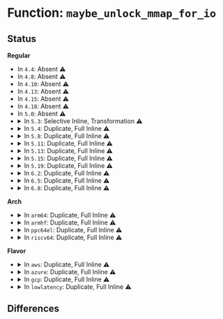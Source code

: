 # Function: <code>maybe_unlock_mmap_for_io</code>

## Status
<b>Regular</b>
<ul>
<li>
In <code>4.4</code>: Absent ⚠️
</li>
<li>
In <code>4.8</code>: Absent ⚠️
</li>
<li>
In <code>4.10</code>: Absent ⚠️
</li>
<li>
In <code>4.13</code>: Absent ⚠️
</li>
<li>
In <code>4.15</code>: Absent ⚠️
</li>
<li>
In <code>4.18</code>: Absent ⚠️
</li>
<li>
In <code>5.0</code>: Absent ⚠️
</li>
<li>
<details>
<summary>In <code>5.3</code>: Selective Inline, Transformation ⚠️</summary>

**Collision:** Unique Static

**Inline:** Selective

**Transformation:** True

**Instances:**

```
In mm/filemap.c (ffffffff81217e00)
Location: mm/filemap.c:2352
Inline: True
Inline callers:
  - mm/filemap.c:filemap_fault
  - mm/filemap.c:filemap_fault
  - mm/filemap.c:filemap_fault
  - mm/filemap.c:filemap_fault
  - mm/filemap.c:filemap_fault
Direct callers:
  - mm/filemap.c:filemap_fault
  - mm/filemap.c:filemap_fault
  - mm/filemap.c:filemap_fault
  - mm/filemap.c:filemap_fault
  - mm/filemap.c:filemap_fault
```
**Symbols:**

```
ffffffff81213c90-ffffffff81213cc2: maybe_unlock_mmap_for_io.isra.0.part.0 (STB_LOCAL)
```
</details>
</li>
<li>
<details>
<summary>In <code>5.4</code>: Duplicate, Full Inline ⚠️</summary>

**Collision:** Static Duplication

**Inline:** Full

**Transformation:** False

**Instances:**

```
In mm/filemap.c (ffffffff812256d1)
Location: mm/internal.h:365
Inline: True
Inline callers:
  - mm/filemap.c:filemap_fault
  - mm/filemap.c:filemap_fault
  - mm/filemap.c:filemap_fault
  - mm/filemap.c:filemap_fault
  - mm/filemap.c:filemap_fault
  - mm/filemap.c:filemap_fault
  - mm/filemap.c:filemap_fault
  - mm/filemap.c:filemap_fault
  - mm/filemap.c:filemap_fault
  - mm/filemap.c:filemap_fault
```
```
In mm/shmem.c (ffffffff81242406)
Location: mm/internal.h:365
Inline: True
Inline callers:
  - mm/shmem.c:shmem_fault
```
```
In mm/memory.c (ffffffff8125c58f)
Location: mm/internal.h:365
Inline: True
Inline callers:
  - mm/memory.c:fault_dirty_shared_page
```
</details>
</li>
<li>
<details>
<summary>In <code>5.8</code>: Duplicate, Full Inline ⚠️</summary>

**Collision:** Static Duplication

**Inline:** Full

**Transformation:** False

**Instances:**

```
In mm/filemap.c (ffffffff81253111)
Location: mm/internal.h:406
Inline: True
Inline callers:
  - mm/filemap.c:filemap_fault
  - mm/filemap.c:filemap_fault
  - mm/filemap.c:filemap_fault
  - mm/filemap.c:filemap_fault
  - mm/filemap.c:filemap_fault
  - mm/filemap.c:filemap_fault
  - mm/filemap.c:do_sync_mmap_readahead
  - mm/filemap.c:do_sync_mmap_readahead
  - mm/filemap.c:do_sync_mmap_readahead
  - mm/filemap.c:do_sync_mmap_readahead
```
```
In mm/shmem.c (ffffffff81271138)
Location: mm/internal.h:406
Inline: True
Inline callers:
  - mm/shmem.c:shmem_fault
```
```
In mm/memory.c (ffffffff8128bb13)
Location: mm/internal.h:406
Inline: True
Inline callers:
  - mm/memory.c:fault_dirty_shared_page
```
</details>
</li>
<li>
<details>
<summary>In <code>5.11</code>: Duplicate, Full Inline ⚠️</summary>

**Collision:** Static Duplication

**Inline:** Full

**Transformation:** False

**Instances:**

```
In mm/filemap.c (ffffffff8125dd01)
Location: mm/internal.h:410
Inline: True
Inline callers:
  - mm/filemap.c:filemap_fault
  - mm/filemap.c:filemap_fault
  - mm/filemap.c:filemap_fault
  - mm/filemap.c:filemap_fault
  - mm/filemap.c:filemap_fault
  - mm/filemap.c:filemap_fault
  - mm/filemap.c:do_sync_mmap_readahead
  - mm/filemap.c:do_sync_mmap_readahead
  - mm/filemap.c:do_sync_mmap_readahead
  - mm/filemap.c:do_sync_mmap_readahead
```
```
In mm/shmem.c (ffffffff8127a61c)
Location: mm/internal.h:410
Inline: True
Inline callers:
  - mm/shmem.c:shmem_fault
```
```
In mm/memory.c (ffffffff81296acb)
Location: mm/internal.h:410
Inline: True
Inline callers:
  - mm/memory.c:fault_dirty_shared_page
```
</details>
</li>
<li>
<details>
<summary>In <code>5.13</code>: Duplicate, Full Inline ⚠️</summary>

**Collision:** Static Duplication

**Inline:** Full

**Transformation:** False

**Instances:**

```
In mm/filemap.c (ffffffff81260ae8)
Location: mm/internal.h:435
Inline: True
Inline callers:
  - mm/filemap.c:filemap_fault
  - mm/filemap.c:filemap_fault
  - mm/filemap.c:filemap_fault
  - mm/filemap.c:filemap_fault
  - mm/filemap.c:filemap_fault
  - mm/filemap.c:filemap_fault
  - mm/filemap.c:filemap_fault
  - mm/filemap.c:filemap_fault
  - mm/filemap.c:filemap_fault
  - mm/filemap.c:filemap_fault
```
```
In mm/shmem.c (ffffffff8127f75c)
Location: mm/internal.h:435
Inline: True
Inline callers:
  - mm/shmem.c:shmem_fault
```
```
In mm/memory.c (ffffffff8129c667)
Location: mm/internal.h:435
Inline: True
Inline callers:
  - mm/memory.c:fault_dirty_shared_page
```
</details>
</li>
<li>
<details>
<summary>In <code>5.15</code>: Duplicate, Full Inline ⚠️</summary>

**Collision:** Static Duplication

**Inline:** Full

**Transformation:** False

**Instances:**

```
In mm/filemap.c (ffffffff8129d493)
Location: mm/internal.h:432
Inline: True
Inline callers:
  - mm/filemap.c:filemap_fault
  - mm/filemap.c:filemap_fault
  - mm/filemap.c:filemap_fault
  - mm/filemap.c:filemap_fault
  - mm/filemap.c:filemap_fault
  - mm/filemap.c:filemap_fault
  - mm/filemap.c:filemap_fault
  - mm/filemap.c:filemap_fault
  - mm/filemap.c:filemap_fault
  - mm/filemap.c:filemap_fault
```
```
In mm/shmem.c (ffffffff812bda13)
Location: mm/internal.h:432
Inline: True
Inline callers:
  - mm/shmem.c:shmem_fault
```
```
In mm/memory.c (ffffffff812dd2e3)
Location: mm/internal.h:432
Inline: True
Inline callers:
  - mm/memory.c:fault_dirty_shared_page
```
</details>
</li>
<li>
<details>
<summary>In <code>5.19</code>: Duplicate, Full Inline ⚠️</summary>

**Collision:** Static Duplication

**Inline:** Full

**Transformation:** False

**Instances:**

```
In mm/filemap.c (ffffffff812f45de)
Location: mm/internal.h:607
Inline: True
Inline callers:
  - mm/filemap.c:filemap_fault
  - mm/filemap.c:filemap_fault
  - mm/filemap.c:filemap_fault
  - mm/filemap.c:filemap_fault
  - mm/filemap.c:filemap_fault
  - mm/filemap.c:filemap_fault
  - mm/filemap.c:filemap_fault
  - mm/filemap.c:filemap_fault
  - mm/filemap.c:filemap_fault
  - mm/filemap.c:filemap_fault
  - mm/filemap.c:filemap_fault
  - mm/filemap.c:filemap_fault
```
```
In mm/shmem.c (ffffffff8131977e)
Location: mm/internal.h:607
Inline: True
Inline callers:
  - mm/shmem.c:shmem_fault
```
```
In mm/memory.c (ffffffff8133cfd1)
Location: mm/internal.h:607
Inline: True
Inline callers:
  - mm/memory.c:fault_dirty_shared_page
```
</details>
</li>
<li>
<details>
<summary>In <code>6.2</code>: Duplicate, Full Inline ⚠️</summary>

**Collision:** Static Duplication

**Inline:** Full

**Transformation:** False

**Instances:**

```
In mm/filemap.c (ffffffff8135e6c0)
Location: mm/internal.h:605
Inline: True
Inline callers:
  - mm/filemap.c:filemap_fault
  - mm/filemap.c:filemap_fault
  - mm/filemap.c:filemap_fault
  - mm/filemap.c:filemap_fault
  - mm/filemap.c:filemap_fault
  - mm/filemap.c:filemap_fault
  - mm/filemap.c:do_sync_mmap_readahead
  - mm/filemap.c:do_sync_mmap_readahead
  - mm/filemap.c:do_sync_mmap_readahead
  - mm/filemap.c:do_sync_mmap_readahead
  - mm/filemap.c:do_sync_mmap_readahead
  - mm/filemap.c:do_sync_mmap_readahead
```
```
In mm/shmem.c (ffffffff8138d733)
Location: mm/internal.h:605
Inline: True
Inline callers:
  - mm/shmem.c:shmem_fault
```
```
In mm/memory.c (ffffffff813b4bae)
Location: mm/internal.h:605
Inline: True
Inline callers:
  - mm/memory.c:fault_dirty_shared_page
```
</details>
</li>
<li>
<details>
<summary>In <code>6.5</code>: Duplicate, Full Inline ⚠️</summary>

**Collision:** Static Duplication

**Inline:** Full

**Transformation:** False

**Instances:**

```
In mm/filemap.c (ffffffff81391466)
Location: mm/internal.h:676
Inline: True
Inline callers:
  - mm/filemap.c:filemap_fault
  - mm/filemap.c:filemap_fault
  - mm/filemap.c:filemap_fault
  - mm/filemap.c:filemap_fault
  - mm/filemap.c:filemap_fault
  - mm/filemap.c:filemap_fault
  - mm/filemap.c:do_sync_mmap_readahead
  - mm/filemap.c:do_sync_mmap_readahead
  - mm/filemap.c:do_sync_mmap_readahead
  - mm/filemap.c:do_sync_mmap_readahead
  - mm/filemap.c:do_sync_mmap_readahead
  - mm/filemap.c:do_sync_mmap_readahead
```
```
In mm/shmem.c (ffffffff813c00eb)
Location: mm/internal.h:676
Inline: True
Inline callers:
  - mm/shmem.c:shmem_fault
```
```
In mm/memory.c (ffffffff813e9bae)
Location: mm/internal.h:676
Inline: True
Inline callers:
  - mm/memory.c:fault_dirty_shared_page
```
</details>
</li>
<li>
<details>
<summary>In <code>6.8</code>: Duplicate, Full Inline ⚠️</summary>

**Collision:** Static Duplication

**Inline:** Full

**Transformation:** False

**Instances:**

```
In mm/filemap.c (ffffffff813bb1c2)
Location: mm/internal.h:756
Inline: True
Inline callers:
  - mm/filemap.c:filemap_fault
  - mm/filemap.c:filemap_fault
  - mm/filemap.c:filemap_fault
  - mm/filemap.c:filemap_fault
  - mm/filemap.c:filemap_fault
  - mm/filemap.c:filemap_fault
  - mm/filemap.c:do_sync_mmap_readahead
  - mm/filemap.c:do_sync_mmap_readahead
  - mm/filemap.c:do_sync_mmap_readahead
  - mm/filemap.c:do_sync_mmap_readahead
  - mm/filemap.c:do_sync_mmap_readahead
  - mm/filemap.c:do_sync_mmap_readahead
```
```
In mm/shmem.c (ffffffff813e7717)
Location: mm/internal.h:756
Inline: True
Inline callers:
  - mm/shmem.c:shmem_falloc_wait
```
```
In mm/memory.c (ffffffff81414d11)
Location: mm/internal.h:756
Inline: True
Inline callers:
  - mm/memory.c:fault_dirty_shared_page
```
</details>
</li>
</ul>
<b>Arch</b>
<ul>
<li>
<details>
<summary>In <code>arm64</code>: Duplicate, Full Inline ⚠️</summary>

**Collision:** Static Duplication

**Inline:** Full

**Transformation:** False

**Instances:**

```
In mm/filemap.c (ffff8000102b23e4)
Location: mm/internal.h:365
Inline: True
Inline callers:
  - mm/filemap.c:filemap_fault
  - mm/filemap.c:filemap_fault
  - mm/filemap.c:filemap_fault
  - mm/filemap.c:filemap_fault
  - mm/filemap.c:filemap_fault
  - mm/filemap.c:filemap_fault
  - mm/filemap.c:filemap_fault
  - mm/filemap.c:filemap_fault
  - mm/filemap.c:filemap_fault
  - mm/filemap.c:filemap_fault
```
```
In mm/shmem.c (ffff8000102d6790)
Location: mm/internal.h:365
Inline: True
Inline callers:
  - mm/shmem.c:shmem_fault
```
```
In mm/memory.c (ffff8000102f4a88)
Location: mm/internal.h:365
Inline: True
Inline callers:
  - mm/memory.c:fault_dirty_shared_page
```
</details>
</li>
<li>
<details>
<summary>In <code>armhf</code>: Duplicate, Full Inline ⚠️</summary>

**Collision:** Static Duplication

**Inline:** Full

**Transformation:** False

**Instances:**

```
In mm/filemap.c (c04df7d4)
Location: mm/internal.h:365
Inline: True
Inline callers:
  - mm/filemap.c:filemap_fault
  - mm/filemap.c:filemap_fault
  - mm/filemap.c:filemap_fault
  - mm/filemap.c:filemap_fault
  - mm/filemap.c:filemap_fault
  - mm/filemap.c:filemap_fault
  - mm/filemap.c:filemap_fault
  - mm/filemap.c:filemap_fault
  - mm/filemap.c:filemap_fault
  - mm/filemap.c:filemap_fault
```
```
In mm/shmem.c (c04fca00)
Location: mm/internal.h:365
Inline: True
Inline callers:
  - mm/shmem.c:shmem_fault
```
```
In mm/memory.c (c051676c)
Location: mm/internal.h:365
Inline: True
Inline callers:
  - mm/memory.c:fault_dirty_shared_page
```
</details>
</li>
<li>
<details>
<summary>In <code>ppc64el</code>: Duplicate, Full Inline ⚠️</summary>

**Collision:** Static Duplication

**Inline:** Full

**Transformation:** False

**Instances:**

```
In mm/filemap.c (c000000000368890)
Location: mm/internal.h:365
Inline: True
Inline callers:
  - mm/filemap.c:filemap_fault
  - mm/filemap.c:filemap_fault
  - mm/filemap.c:filemap_fault
  - mm/filemap.c:filemap_fault
  - mm/filemap.c:filemap_fault
  - mm/filemap.c:filemap_fault
  - mm/filemap.c:filemap_fault
  - mm/filemap.c:filemap_fault
  - mm/filemap.c:filemap_fault
  - mm/filemap.c:filemap_fault
```
```
In mm/shmem.c (c000000000393ef4)
Location: mm/internal.h:365
Inline: True
Inline callers:
  - mm/shmem.c:shmem_fault
```
```
In mm/memory.c (c0000000003ba9d0)
Location: mm/internal.h:365
Inline: True
Inline callers:
  - mm/memory.c:fault_dirty_shared_page
```
</details>
</li>
<li>
<details>
<summary>In <code>riscv64</code>: Duplicate, Full Inline ⚠️</summary>

**Collision:** Static Duplication

**Inline:** Full

**Transformation:** False

**Instances:**

```
In mm/filemap.c (ffffffe0001d8160)
Location: mm/internal.h:365
Inline: True
Inline callers:
  - mm/filemap.c:filemap_fault
  - mm/filemap.c:filemap_fault
  - mm/filemap.c:filemap_fault
  - mm/filemap.c:filemap_fault
  - mm/filemap.c:filemap_fault
  - mm/filemap.c:filemap_fault
  - mm/filemap.c:filemap_fault
  - mm/filemap.c:filemap_fault
  - mm/filemap.c:filemap_fault
  - mm/filemap.c:filemap_fault
```
```
In mm/shmem.c (ffffffe0001f056a)
Location: mm/internal.h:365
Inline: True
Inline callers:
  - mm/shmem.c:shmem_fault
```
```
In mm/memory.c (ffffffe000205c2e)
Location: mm/internal.h:365
Inline: True
Inline callers:
  - mm/memory.c:fault_dirty_shared_page
```
</details>
</li>
</ul>
<b>Flavor</b>
<ul>
<li>
<details>
<summary>In <code>aws</code>: Duplicate, Full Inline ⚠️</summary>

**Collision:** Static Duplication

**Inline:** Full

**Transformation:** False

**Instances:**

```
In mm/filemap.c (ffffffff8121dd21)
Location: mm/internal.h:365
Inline: True
Inline callers:
  - mm/filemap.c:filemap_fault
  - mm/filemap.c:filemap_fault
  - mm/filemap.c:filemap_fault
  - mm/filemap.c:filemap_fault
  - mm/filemap.c:filemap_fault
  - mm/filemap.c:filemap_fault
  - mm/filemap.c:filemap_fault
  - mm/filemap.c:filemap_fault
  - mm/filemap.c:filemap_fault
  - mm/filemap.c:filemap_fault
```
```
In mm/shmem.c (ffffffff8123aa56)
Location: mm/internal.h:365
Inline: True
Inline callers:
  - mm/shmem.c:shmem_fault
```
```
In mm/memory.c (ffffffff81254bdf)
Location: mm/internal.h:365
Inline: True
Inline callers:
  - mm/memory.c:fault_dirty_shared_page
```
</details>
</li>
<li>
<details>
<summary>In <code>azure</code>: Duplicate, Full Inline ⚠️</summary>

**Collision:** Static Duplication

**Inline:** Full

**Transformation:** False

**Instances:**

```
In mm/filemap.c (ffffffff81210ed7)
Location: mm/internal.h:365
Inline: True
Inline callers:
  - mm/filemap.c:filemap_fault
  - mm/filemap.c:filemap_fault
  - mm/filemap.c:filemap_fault
  - mm/filemap.c:filemap_fault
  - mm/filemap.c:filemap_fault
  - mm/filemap.c:filemap_fault
  - mm/filemap.c:filemap_fault
  - mm/filemap.c:filemap_fault
  - mm/filemap.c:filemap_fault
  - mm/filemap.c:filemap_fault
```
```
In mm/shmem.c (ffffffff8122da56)
Location: mm/internal.h:365
Inline: True
Inline callers:
  - mm/shmem.c:shmem_fault
```
```
In mm/memory.c (ffffffff81247a1f)
Location: mm/internal.h:365
Inline: True
Inline callers:
  - mm/memory.c:fault_dirty_shared_page
```
</details>
</li>
<li>
<details>
<summary>In <code>gcp</code>: Duplicate, Full Inline ⚠️</summary>

**Collision:** Static Duplication

**Inline:** Full

**Transformation:** False

**Instances:**

```
In mm/filemap.c (ffffffff8121bac1)
Location: mm/internal.h:365
Inline: True
Inline callers:
  - mm/filemap.c:filemap_fault
  - mm/filemap.c:filemap_fault
  - mm/filemap.c:filemap_fault
  - mm/filemap.c:filemap_fault
  - mm/filemap.c:filemap_fault
  - mm/filemap.c:filemap_fault
  - mm/filemap.c:filemap_fault
  - mm/filemap.c:filemap_fault
  - mm/filemap.c:filemap_fault
  - mm/filemap.c:filemap_fault
```
```
In mm/shmem.c (ffffffff812387f6)
Location: mm/internal.h:365
Inline: True
Inline callers:
  - mm/shmem.c:shmem_fault
```
```
In mm/memory.c (ffffffff8125297f)
Location: mm/internal.h:365
Inline: True
Inline callers:
  - mm/memory.c:fault_dirty_shared_page
```
</details>
</li>
<li>
<details>
<summary>In <code>lowlatency</code>: Duplicate, Full Inline ⚠️</summary>

**Collision:** Static Duplication

**Inline:** Full

**Transformation:** False

**Instances:**

```
In mm/filemap.c (ffffffff8122ab21)
Location: mm/internal.h:365
Inline: True
Inline callers:
  - mm/filemap.c:filemap_fault
  - mm/filemap.c:filemap_fault
  - mm/filemap.c:filemap_fault
  - mm/filemap.c:filemap_fault
  - mm/filemap.c:filemap_fault
  - mm/filemap.c:filemap_fault
  - mm/filemap.c:filemap_fault
  - mm/filemap.c:filemap_fault
  - mm/filemap.c:filemap_fault
  - mm/filemap.c:filemap_fault
```
```
In mm/shmem.c (ffffffff81247e34)
Location: mm/internal.h:365
Inline: True
Inline callers:
  - mm/shmem.c:shmem_fault
```
```
In mm/memory.c (ffffffff8126234f)
Location: mm/internal.h:365
Inline: True
Inline callers:
  - mm/memory.c:fault_dirty_shared_page
```
</details>
</li>
</ul>

## Differences
